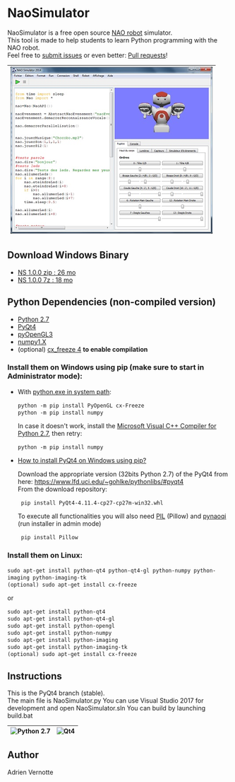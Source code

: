 NaoSimulator
============
NaoSimulator is a free open source [NAO robot](https://www.softbankrobotics.com/emea/en/nao) simulator.  
This tool is made to help students to learn Python programming with the NAO robot.  
Feel free to [submit issues](https://github.com/AdrienVR/NaoSimulator/issues) or even better: [Pull requests](https://gist.github.com/Chaser324/ce0505fbed06b947d962#creating-a-fork)!

| ![NaoSimulator](https://raw.githubusercontent.com/AdrienVR/NaoSimulator/master/ns1.jpg "NaoSimulator") |
|:----:|

## Download Windows Binary

* [NS 1.0.0 zip : 26 mo](https://drive.google.com/uc?export=download&id=0B2xlFxzCEekzbWxFMm56ajJ1UTg)  
* [NS 1.0.0 7z : 18 mo](https://drive.google.com/uc?export=download&id=0B2xlFxzCEekzbExqOGtra244Yms)  
	
## Python Dependencies (non-compiled version)

* [Python 2.7](https://www.python.org/download/releases/2.7.8/)  
* [PyQt4](http://www.riverbankcomputing.co.uk/software/pyqt/download)
* [pyOpenGL3](https://pypi.python.org/pypi/PyOpenGL/3.1.0)
* [numpy1.X](https://pypi.python.org/pypi/numpy)
* (optional) [cx_freeze 4](https://pypi.python.org/pypi/cx_Freeze) **to enable compilation**

### Install them on Windows using pip (make sure to start in Administrator mode):   
* With [python.exe in system path](https://superuser.com/questions/143119/how-do-i-add-python-to-the-windows-path):  

      python -m pip install PyOpenGL cx-Freeze  
      python -m pip install numpy  
     In case it doesn't work, install the [Microsoft Visual C++ Compiler for Python 2.7](http://www.microsoft.com/en-us/download/details.aspx?id=44266), then retry:
     
      python -m pip install numpy  
				
* [How to install PyQt4 on Windows using pip?](https://stackoverflow.com/a/48078369)  

	Download the appropriate version (32bits Python 2.7) of the PyQt4 from here: https://www.lfd.uci.edu/~gohlke/pythonlibs/#pyqt4  
	From the download repository:
	
       pip install PyQt4-4.11.4-cp27-cp27m-win32.whl
	
	To execute all functionalities you will also need [PIL](https://stackoverflow.com/a/20061019) (Pillow) and [pynaoqi](https://community.ald.softbankrobotics.com/en/dl/ZmllbGRfY29sbGVjdGlvbl9pdGVtLTc4OC1maWVsZF9zb2Z0X2RsX2V4dGVybmFsX2xpbmstMC0yOGE5Zjk%3D?width=500&height=auto) (run installer in admin mode)
	
       pip install Pillow

### Install them on Linux:


	sudo apt-get install python-qt4 python-qt4-gl python-numpy python-imaging python-imaging-tk  
	(optional) sudo apt-get install cx-freeze  
	
or
	
	sudo apt-get install python-qt4  
	sudo apt-get install python-qt4-gl  
	sudo apt-get install python-opengl  
	sudo apt-get install python-numpy  
	sudo apt-get install python-imaging  
	sudo apt-get install python-imaging-tk  
	(optional) sudo apt-get install cx-freeze  

## Instructions

This is the PyQt4 branch (stable).   
The main file is NaoSimulator.py
You can use Visual Studio 2017 for development and open NaoSimulator.sln
You can build by launching build.bat

| ![Python 2.7](https://www.python.org/static/img/python-logo.png "Python 2.7") | ![Qt4](http://www.fevrierdorian.com/blog/public/logos/Qt_logo002.png "Qt4") |
|:----:|:----:|

## Author

Adrien Vernotte
